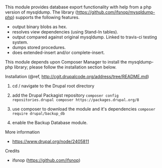 This module provides database export functionality with help from a php version of mysqldump. The library (https://github.com/ifsnop/mysqldump-php) supports the following features.

 - output binary blobs as hex.
 - resolves view dependencies (using Stand-In tables).
 - output compared against original mysqldump. Linked to travis-ci testing system.
 - dumps stored procedures.
 - does extended-insert and/or complete-insert.
 
This module depends upon Composer Manager to install the mysqldump-php library; please follow the installation section below.

Installation (@ref, http://cgit.drupalcode.org/address/tree/README.md)

1. cd / navigate to the Drupal root directory

2. add the Drupal Packagist repository
   ``
   composer config repositories.drupal composer https://packages.drupal.org/8
   ``

3. use composer to download the module and it's dependencies
  ``
  composer require drupal/backup_db
  ``

4. enable the Backup Database module.

More information
 - https://www.drupal.org/node/2405811
 
Credits
 - ifsnop (https://github.com/ifsnop)
 